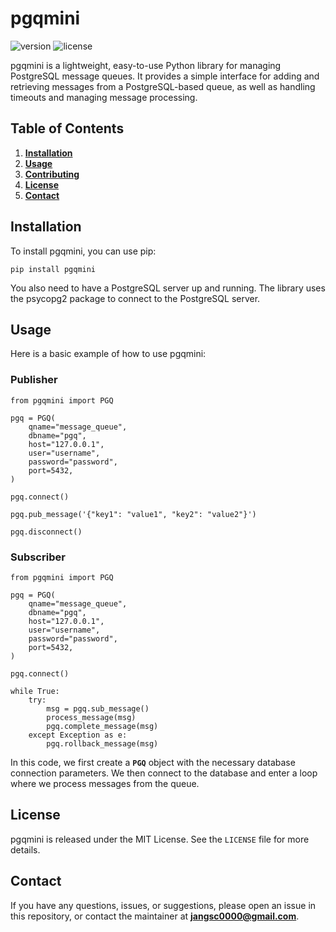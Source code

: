 # **pgqmini**

![version](https://img.shields.io/badge/version-0.0.1-blue)
![license](https://img.shields.io/badge/license-MIT-green)

pgqmini is a lightweight, easy-to-use Python library for managing PostgreSQL message queues. It provides a simple interface for adding and retrieving messages from a PostgreSQL-based queue, as well as handling timeouts and managing message processing.

## **Table of Contents**

1. **[Installation](#installation)**
2. **[Usage](#usage)**
3. **[Contributing](#contributing)**
4. **[License](#license)**
5. **[Contact](#contact)**

## **Installation**

To install pgqmini, you can use pip:

```
pip install pgqmini
```

You also need to have a PostgreSQL server up and running. The library uses the psycopg2 package to connect to the PostgreSQL server.

## **Usage**

Here is a basic example of how to use pgqmini:

### **Publisher**
```
from pgqmini import PGQ

pgq = PGQ(
    qname="message_queue",
    dbname="pgq",
    host="127.0.0.1",
    user="username",
    password="password",
    port=5432,
)

pgq.connect()

pgq.pub_message('{"key1": "value1", "key2": "value2"}')

pgq.disconnect()
```

### **Subscriber**
```
from pgqmini import PGQ

pgq = PGQ(
    qname="message_queue",
    dbname="pgq",
    host="127.0.0.1",
    user="username",
    password="password",
    port=5432,
)

pgq.connect()

while True:
    try:
        msg = pgq.sub_message()
        process_message(msg)
        pgq.complete_message(msg)
    except Exception as e:
        pgq.rollback_message(msg)
```

In this code, we first create a **`PGQ`** object with the necessary database connection parameters. We then connect to the database and enter a loop where we process messages from the queue.



## **License**

pgqmini is released under the MIT License. See the `LICENSE` file for more details.

## **Contact**

If you have any questions, issues, or suggestions, please open an issue in this repository, or contact the maintainer at **jangsc0000@gmail.com**.